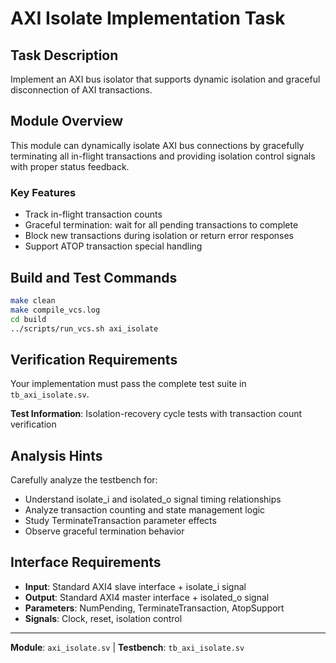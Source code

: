 # AXI Isolate Implementation Task

## Task Description
Implement an AXI bus isolator that supports dynamic isolation and graceful disconnection of AXI transactions.

## Module Overview
This module can dynamically isolate AXI bus connections by gracefully terminating all in-flight transactions and providing isolation control signals with proper status feedback.

### Key Features
- Track in-flight transaction counts
- Graceful termination: wait for all pending transactions to complete
- Block new transactions during isolation or return error responses
- Support ATOP transaction special handling

## Build and Test Commands
```bash
make clean
make compile_vcs.log
cd build
../scripts/run_vcs.sh axi_isolate
```

## Verification Requirements
Your implementation must pass the complete test suite in `tb_axi_isolate.sv`.

**Test Information**: Isolation-recovery cycle tests with transaction count verification

## Analysis Hints
Carefully analyze the testbench for:
- Understand isolate_i and isolated_o signal timing relationships
- Analyze transaction counting and state management logic
- Study TerminateTransaction parameter effects
- Observe graceful termination behavior

## Interface Requirements
- **Input**: Standard AXI4 slave interface + isolate_i signal
- **Output**: Standard AXI4 master interface + isolated_o signal
- **Parameters**: NumPending, TerminateTransaction, AtopSupport
- **Signals**: Clock, reset, isolation control

---
**Module**: `axi_isolate.sv` | **Testbench**: `tb_axi_isolate.sv`
